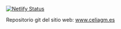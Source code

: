 [![Netlify Status](https://api.netlify.com/api/v1/badges/2a289455-4b69-4c22-a533-fd1796cceea4/deploy-status)](https://app.netlify.com/sites/1bit1nfo/deploys)

Repositorio git del sitio web: www.celiagm.es
